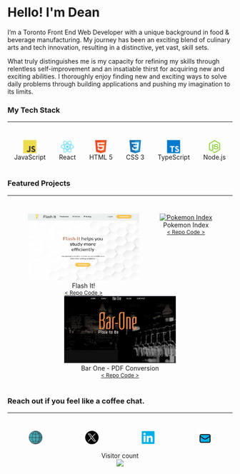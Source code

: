 # Hello! I'm Dean

I’m a Toronto Front End Web Developer with a unique background in food & beverage manufacturing. My journey has been an exciting blend of culinary arts and tech innovation, resulting in a distinctive, yet vast, skill sets.

What truly distinguishes me is my capacity for refining my skills through relentless self-improvement and an insatiable thirst for acquiring new and exciting abilities.
I thoroughly enjoy finding new and exciting ways to solve daily problems through building applications and pushing my imagination to its limits.

### My Tech Stack

---

<div style="display: flex; justify-content: space-around; flex-wrap:wrap; margin: 40px 0;">
  <div style="display: flex; flex-direction: column; align-items:center;">
    <img src="assets/JavaScript.png" alt="JavaScript" height="30" width="30"> JavaScript  
  </div>
  <div style="display: flex; flex-direction: column; align-items:center;">
    <img src="assets/React.png" alt="React" height="30" width="30"> React  
  </div>
  <div style="display: flex; align-item: center; flex-direction: column; align-items:center;">
    <img src="assets/HTML5.png" alt="HTML 5" height="30" width="30"> HTML 5  
  </div>
  <div style="display: flex; align-item: center; flex-direction: column; align-items:center;">
    <img src="assets/CSS3.png" alt="CSS3" height="30" width="30"> CSS 3  
  </div>
  <div style="display: flex; align-item: center; flex-direction: column; align-items:center;">
    <img src="assets/TypeScript.png" alt="TypeScript" height="30" width="30"> TypeScript  
  </div>
  <div style="display: flex; align-item: center; flex-direction: column; align-items:center;">
    <img src="assets/Node.js.png" alt="Node.js" height="30" width="30"> Node.js
  </div>
</div>

### Featured Projects

---

<div style="display: flex; justify-content: space-evenly; flex-wrap:wrap; margin: 40px 0;">
  <div style="display: flex; flex-direction: column; align-items:center;">
    <a href="https://www.deanlane.ca">
      <img src="assets/flash_it_new.png" alt="Flash It" height="150" width="250">
    </a>
    Flash It!
    <a style="font-size: 12px;" href="https://github.com/deanglane/dean-lane-flash-it-app">< Repo Code ></a>
  </div>
  <div style="display: flex; flex-direction: column; align-items:center;">
    <a href="https://www.deanlane.ca">
      <img src="assets/pokemon_pokedex_app.png" alt="Pokemon Index" height="150" width="250">
    </a>
    Pokemon Index
    <a style="font-size: 12px;" href="https://github.com/JC47-P2-Sabrina-Dean/pokedex-app">< Repo Code ></a>
  </div>
  <div style="display: flex; flex-direction: column; align-items:center;">
    <a href="https://www.deanlane.ca">
      <img src="assets/bar_one.png" alt="Bar One - PDF Conversion" height="150" width="250">
    </a>
    Bar One - PDF Conversion
    <a style="font-size: 12px;" href="https://github.com/deanglane/dean-lane-bar-one">< Repo Code ></a>
  </div>
</div>

### Reach out if you feel like a coffee chat.

---

<p style="display: flex; justify-content: space-around; margin-top: 40px;">
  <a href="https://www.deanlane.ca"><img style="width: 30px ;" src="./assets/globe-1-svgrepo-com_png.png" title="Portfolio"/></a>
  <a href="https://twitter.com/DeanLan49620828"><img style="width: 30px ;" src="./assets/x-icon-png.webp" title="X / Twitter" /></a>  
  <a href="https://www.linkedin.com/in/deanlaneto/"><img style="width: 30px ;" src="./assets/LinkedIn blue.png" title="Linked In" /></a>
  <a href="mailto:dglane@gmail.com?subject=Let's%20Chat%20Over%20a%20Coffee!"><img style="width: 30px ;" src="./assets/mail-svgrepo-com 1new.png" title="Email" /></a>
</p>

<p align="center"> 
  Visitor count<br>
  <img src="https://profile-counter.glitch.me/deanglane/count.svg" />
</p>
